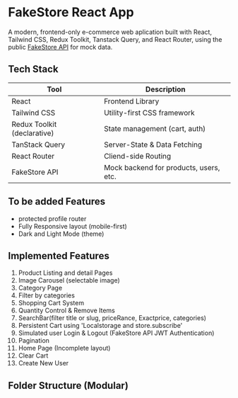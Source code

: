 # FakeStore React App

A modern, frontend-only e-commerce web aplication built with React, Tailwind CSS, Redux Toolkit, Tanstack Query, and React Router, using the public [FakeStore API](https://fakeapi.platzi.com/en) for mock data.

## Tech Stack

| Tool                        | Description                            |
| --------------------------- | -------------------------------------- |
| React                       | Frontend Library                       |
| Tailwind CSS                | Utility-first CSS framework            |
| Redux Toolkit (declarative) | State management (cart, auth)          |
| TanStack Query              | Server-State & Data Fetching           |
| React Router                | Cliend-side Routing                    |
| FakeStore API               | Mock backend for products, users, etc. |

## To be added Features

- protected profile router
- Fully Responsive layout (mobile-first)
- Dark and Light Mode (theme)

## Implemented Features

1. Product Listing and detail Pages
2. Image Carousel (selectable image)
3. Category Page
4. Filter by categories
5. Shopping Cart System
6. Quantity Control & Remove Items
7. SearchBar(filter title or slug, priceRance, Exactprice, categories)
8. Persistent Cart using 'Localstorage and store.subscribe'
9. Simulated user Login & Logout (FakeStore API JWT Authentication)
10. Pagination
11. Home Page (Incomplete layout)
12. Clear Cart
13. Create New User

## Folder Structure (Modular)
